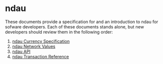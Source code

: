 # ndau
These documents provide a specification for and an introduction to ndau for sofware developers. Each of these documents
stands alone, but new developers should review them in the following order:

1. [ndau Currency Specification](specification.md)
1. [ndau Network Values](values.md)
1. [ndau API](https://github.com/oneiro-ndev/commands/blob/master/cmd/ndauapi/README.md)
1. [ndau Transaction Reference](transactions.md)
